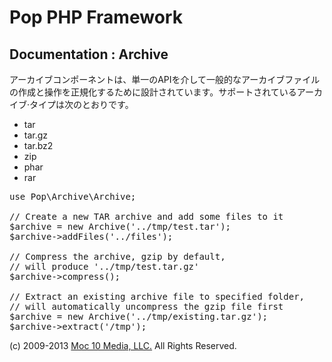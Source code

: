 Pop PHP Framework
=================

Documentation : Archive
-----------------------

アーカイブコンポーネントは、単一のAPIを介して一般的なアーカイブファイルの作成と操作を正規化するために設計されています。サポートされているアーカイブ·タイプは次のとおりです。

* tar
* tar.gz
* tar.bz2
* zip
* phar
* rar

<pre>
use Pop\Archive\Archive;

// Create a new TAR archive and add some files to it
$archive = new Archive('../tmp/test.tar');
$archive->addFiles('../files');

// Compress the archive, gzip by default,
// will produce '../tmp/test.tar.gz'
$archive->compress();

// Extract an existing archive file to specified folder,
// will automatically uncompress the gzip file first
$archive = new Archive('../tmp/existing.tar.gz');
$archive->extract('/tmp');
</pre>

(c) 2009-2013 [Moc 10 Media, LLC.](http://www.moc10media.com) All Rights Reserved.
